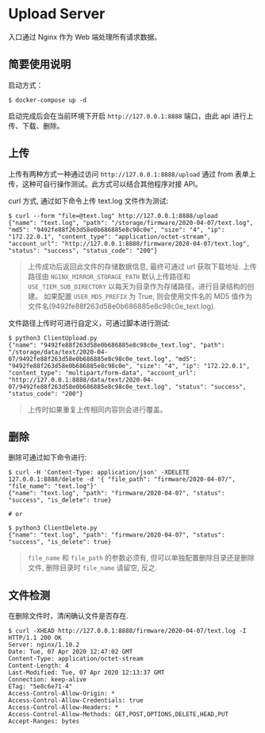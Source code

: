 # Upload Server

入口通过 Nginx 作为 Web 端处理所有请求数据。

## 简要使用说明

启动方式：

```
$ docker-compose up -d
```

启动完成后会在当前环境下开启 `http://127.0.0.1:8888` 端口，由此 api 进行上传、下载、删除。

## 上传

上传有两种方式一种通过访问 `http://127.0.0.1:8888/upload` 通过 from 表单上传，这种可自行操作测试。此方式可以结合其他程序对接 API。

curl 方式, 通过如下命令上传 text.log 文件作为测试:

```
$ curl --form "file=@text.log" http://127.0.0.1:8888/upload
{"name": "text.log", "path": "/storage/firmware/2020-04-07/text.log", "md5": "9492fe88f263d58e0b686885e8c98c0e", "size": "4", "ip": "172.22.0.1", "content_type": "application/octet-stream", "account_url": "http://127.0.0.1:8888/firmware/2020-04-07/text.log", "status": "success", "status_code": "200"}
```

> 上传成功后返回此文件的存储数据信息, 最终可通过 url 获取下载地址.
> 上传路径由 `NGINX_MIRROR_STORAGE_PATH` 默认上传路径和 `USE_TIEM_SUB_DIRECTORY` 以每天为目录作为存储路径，进行目录结构的创建。
> 如果配置 `USER_MD5_PREFIX` 为 True, 则会使用文件名的 MD5 值作为文件名(9492fe88f263d58e0b686885e8c98c0e_text.log).

文件路径上传时可进行自定义，可通过脚本进行测试:
```
$ python3 ClientUpload.py
{"name": "9492fe88f263d58e0b686885e8c98c0e_text.log", "path": "/storage/data/text/2020-04-07/9492fe88f263d58e0b686885e8c98c0e_text.log", "md5": "9492fe88f263d58e0b686885e8c98c0e", "size": "4", "ip": "172.22.0.1", "content_type": "multipart/form-data", "account_url": "http://127.0.0.1:8888/data/text/2020-04-07/9492fe88f263d58e0b686885e8c98c0e_text.log", "status": "success", "status_code": "200"}
```

> 上传时如果重复上传相同内容则会进行覆盖。

## 删除

删除可通过如下命令进行:

```
$ curl -H 'Content-Type: application/json' -XDELETE 127.0.0.1:8888/delete -d '{ "file_path": "firmware/2020-04-07/", "file_name": "text.log"}'
{"name": "text.log", "path": "firmware/2020-04-07", "status": "success", "is_delete": true}

# or

$ python3 ClientDelete.py
{"name": "text.log", "path": "firmware/2020-04-07", "status": "success", "is_delete": true}
```

> `file_name` 和 `file_path` 的参数必须有, 但可以单独配置删除目录还是删除文件, 删除目录时 `file_name` 请留空, 反之.

## 文件检测

在删除文件时，清闲确认文件是否存在.

```
$ curl -XHEAD http://127.0.0.1:8888/firmware/2020-04-07/text.log -I
HTTP/1.1 200 OK
Server: nginx/1.10.2
Date: Tue, 07 Apr 2020 12:47:02 GMT
Content-Type: application/octet-stream
Content-Length: 4
Last-Modified: Tue, 07 Apr 2020 12:13:37 GMT
Connection: keep-alive
ETag: "5e8c6e71-4"
Access-Control-Allow-Origin: *
Access-Control-Allow-Credentials: true
Access-Control-Allow-Headers: *
Access-Control-Allow-Methods: GET,POST,OPTIONS,DELETE,HEAD,PUT
Accept-Ranges: bytes
```
